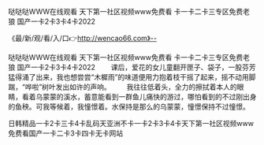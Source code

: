 哒哒哒WWW在线观看
天下第一社区视频www免费看
卡一卡二卡三专区免费老狼
国产一卡2卡3卡4卡2022


《最/新/观/看/入/口👉http://wencao66.com》--

哒哒哒WWW在线观看
天下第一社区视频www免费看
卡一卡二卡三专区免费老狼
国产一卡2卡3卡4卡2022
　　课后，爱花的女儿童翻开匣子、袋子，一股芬芳猛得涌了出来，我也想尝尝“木樨雨”的味道便用力抱着枝干摇了起来，摇不动用脚踹，“哗啦”树叶发出如许的声响。
　　我往往低着头，全力的擦拭着本人的眼睛，看着乌蒙蒙的溪水，蓄意能看到一群鱼儿痛快的游过，哪怕看到的不过刚出身的鱼秧。可我等候着，我憧憬着。水保持是那么的乌蒙蒙，憧憬保持不过憧憬。





日韩精品一卡2卡三卡4卡乱码天亚洲不卡一卡2卡3卡4卡天下第一社区视频www免费看国产一卡二卡3卡四卡无卡网站
